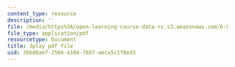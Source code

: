 ```yaml
---
content_type: resource
description: ''
file: /media/https%3A/open-learning-course-data-rc.s3.amazonaws.com/6-042j-mathematics-for-computer-science-spring-2015/36bd8ae725b6a10476b7aeca5c1f8ed3_cUYTlKA8jaw.pdf
file_type: application/pdf
resourcetype: Document
title: 3play pdf file
uid: 36bd8ae7-25b6-a104-76b7-aeca5c1f8ed3
---
```

